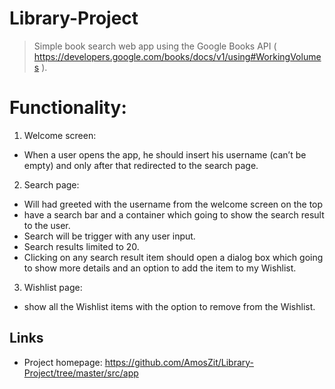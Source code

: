 

# Library-Project

 > Simple book search web app using the Google Books API ( https://developers.google.com/books/docs/v1/using#WorkingVolumes ).

# Functionality:

1. Welcome screen: 
* When a user opens the app, he should insert his username (can’t be empty) and only after that redirected to the search page. 
 
2. Search page: 
* Will had greeted with the username from the welcome screen on the top 
* have a search bar and a container which going to show the search result to the user. 
* Search will be trigger with any user input. 
* Search results limited to 20. 
* Clicking on any search result item should open a dialog box which going to show more details and an option to add the item to my     Wishlist.  
 
3. Wishlist page: 
* show all the Wishlist items with the option to remove from the Wishlist. 

## Links

- Project homepage: https://github.com/AmosZit/Library-Project/tree/master/src/app
 
